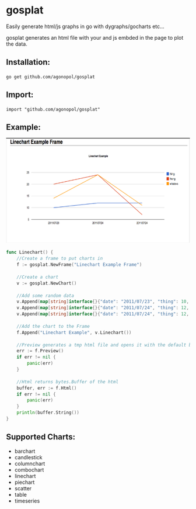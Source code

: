 gosplat
=======

Easily generate html/js graphs in go with dygraphs/gocharts etc...

gosplat generates an html file with your and js embded in the page to plot the data.
## Installation:

`go get github.com/agonopol/gosplat`

## Import:

`import "github.com/agonopol/gosplat"`

## Example:

<img src="https://raw.githubusercontent.com/agonopol/gosplat/master/examples/example.png"  width="673" height="287"/>

```go
func Linechart() {
	//Create a frame to put charts in
	f := gosplat.NewFrame("Linechart Example Frame")
	
	//Create a chart
	v := gosplat.NewChart()
	
	//Add some random data
	v.Append(map[string]interface{}{"date": "2011/07/23", "thing": 10, "thong": 20, "whatevs": 14})
	v.Append(map[string]interface{}{"date": "2011/07/24", "thing": 12, "thong": 24, "whatevs": 24})
	v.Append(map[string]interface{}{"date": "2011/07/24", "thing": 12, "thong": 7, "whatevs": 11})
	
	//Add the chart to the Frame
	f.Append("Linechart Example", v.Linechart())
	
	//Preview generates a tmp html file and opens it with the default browser
	err := f.Preview()
	if err != nil {
		panic(err)
	}
	
	//Html returns bytes.Buffer of the html
	buffer, err := f.Html()
	if err != nil {
		panic(err)
	}
	println(buffer.String())
}

```


## Supported Charts:

* barchart
* candlestick
* columnchart
* combochart
* linechart
* piechart
* scatter
* table
* timeseries



